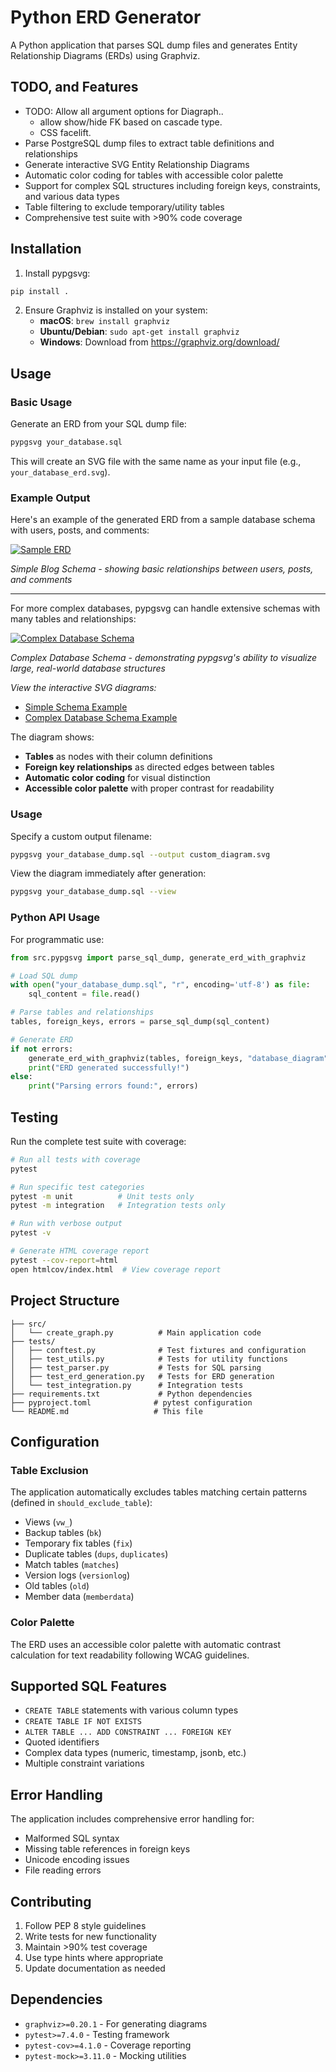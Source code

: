 # Python ERD Generator

A Python application that parses SQL dump files and generates Entity Relationship Diagrams (ERDs) using Graphviz.

## TODO, and Features
- TODO: Allow all argument options for Diagraph..
  - allow show/hide FK based on cascade type. 
  - CSS facelift.
- Parse PostgreSQL dump files to extract table definitions and relationships
- Generate interactive SVG Entity Relationship Diagrams
- Automatic color coding for tables with accessible color palette
- Support for complex SQL structures including foreign keys, constraints, and various data types
- Table filtering to exclude temporary/utility tables
- Comprehensive test suite with >90% code coverage

## Installation

1. Install pypgsvg:

```bash
pip install .
```

2. Ensure Graphviz is installed on your system:
   - **macOS**: `brew install graphviz`
   - **Ubuntu/Debian**: `sudo apt-get install graphviz`
   - **Windows**: Download from <https://graphviz.org/download/>

## Usage

### Basic Usage

Generate an ERD from your SQL dump file:

```bash
pypgsvg your_database.sql
```

This will create an SVG file with the same name as your input file (e.g., `your_database_erd.svg`).

### Example Output

Here's an example of the generated ERD from a sample database schema with users, posts, and comments:

[![Sample ERD](Samples/sample_schema_erd.svg)](Samples/sample_schema_erd.svg)

*Simple Blog Schema - showing basic relationships between users, posts, and comments*

---

For more complex databases, pypgsvg can handle extensive schemas with many tables and relationships:

[![Complex Database Schema](Samples/example.png)](Samples/schema_erd.svg)

*Complex Database Schema - demonstrating pypgsvg's ability to visualize large, real-world database structures*

*View the interactive SVG diagrams:*

- [Simple Schema Example](Samples/sample_schema_erd.svg)
- [Complex Database Schema Example](Samples/schema_erd.svg)

The diagram shows:

- **Tables** as nodes with their column definitions
- **Foreign key relationships** as directed edges between tables
- **Automatic color coding** for visual distinction
- **Accessible color palette** with proper contrast for readability

### Usage

Specify a custom output filename:

```bash
pypgsvg your_database_dump.sql --output custom_diagram.svg
```

View the diagram immediately after generation:

```bash
pypgsvg your_database_dump.sql --view
```

### Python API Usage

For programmatic use:

```python
from src.pypgsvg import parse_sql_dump, generate_erd_with_graphviz

# Load SQL dump
with open("your_database_dump.sql", "r", encoding='utf-8') as file:
    sql_content = file.read()

# Parse tables and relationships
tables, foreign_keys, errors = parse_sql_dump(sql_content)

# Generate ERD
if not errors:
    generate_erd_with_graphviz(tables, foreign_keys, "database_diagram")
    print("ERD generated successfully!")
else:
    print("Parsing errors found:", errors)
```

## Testing

Run the complete test suite with coverage:

```bash
# Run all tests with coverage
pytest

# Run specific test categories
pytest -m unit          # Unit tests only
pytest -m integration   # Integration tests only

# Run with verbose output
pytest -v

# Generate HTML coverage report
pytest --cov-report=html
open htmlcov/index.html  # View coverage report
```

## Project Structure

```text
├── src/
│   └── create_graph.py          # Main application code
├── tests/
│   ├── conftest.py              # Test fixtures and configuration
│   ├── test_utils.py            # Tests for utility functions
│   ├── test_parser.py           # Tests for SQL parsing
│   ├── test_erd_generation.py   # Tests for ERD generation
│   └── test_integration.py      # Integration tests
├── requirements.txt             # Python dependencies
├── pyproject.toml              # pytest configuration
└── README.md                   # This file
```

## Configuration

### Table Exclusion

The application automatically excludes tables matching certain patterns (defined in `should_exclude_table`):

- Views (`vw_`)
- Backup tables (`bk`)
- Temporary fix tables (`fix`)
- Duplicate tables (`dups`, `duplicates`)
- Match tables (`matches`)
- Version logs (`versionlog`)
- Old tables (`old`)
- Member data (`memberdata`)

### Color Palette

The ERD uses an accessible color palette with automatic contrast calculation for text readability following WCAG guidelines.

## Supported SQL Features

- `CREATE TABLE` statements with various column types
- `CREATE TABLE IF NOT EXISTS`
- `ALTER TABLE ... ADD CONSTRAINT ... FOREIGN KEY`
- Quoted identifiers
- Complex data types (numeric, timestamp, jsonb, etc.)
- Multiple constraint variations

## Error Handling

The application includes comprehensive error handling for:

- Malformed SQL syntax
- Missing table references in foreign keys
- Unicode encoding issues
- File reading errors

## Contributing

1. Follow PEP 8 style guidelines
2. Write tests for new functionality
3. Maintain >90% test coverage
4. Use type hints where appropriate
5. Update documentation as needed

## Dependencies

- `graphviz>=0.20.1` - For generating diagrams
- `pytest>=7.4.0` - Testing framework
- `pytest-cov>=4.1.0` - Coverage reporting
- `pytest-mock>=3.11.0` - Mocking utilities

